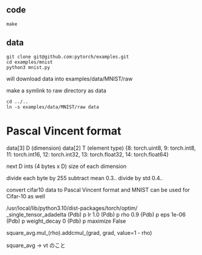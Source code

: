 ## code

```
make 
```

## data

```
git clone git@github.com:pytorch/examples.git
cd examples/mnist
python3 mnist.py
```

will download data into examples/data/MNIST/raw

make a symlink to raw directory as data

```
cd ../..
ln -s examples/data/MNIST/raw data
```

# Pascal Vincent format

data[3] D (dimension)
data[2] T (element type) {8: torch.uint8, 9: torch.int8, 11: torch.int16, 12: torch.int32, 13: torch.float32, 14: torch.float64}

next D ints (4 bytes x D)
  size of each dimension
  
divide each byte by 255
subtract mean 0.3..
divide by std 0.4..
  
convert cifar10 data to Pascal Vincent format and MNIST can be used for Cifar-10 as well

/usr/local/lib/python3.10/dist-packages/torch/optim/
_single_tensor_adadelta
(Pdb) p lr
1.0
(Pdb) p rho
0.9
(Pdb) p eps
1e-06
(Pdb) p weight_decay
0
(Pdb) p maximize
False

square_avg.mul_(rho).addcmul_(grad, grad, value=1 - rho)

square_avg -> vt のこと

